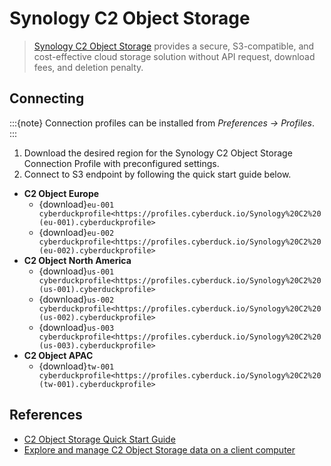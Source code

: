 Synology C2 Object Storage
====

> [Synology C2 Object Storage](https://c2.synology.com/en-global/object-storage/overview) provides a secure, S3-compatible, and cost-effective cloud storage solution without API request, download fees, and deletion penalty.

## Connecting

:::{note}
Connection profiles can be installed from *Preferences → Profiles*.
:::

1. Download the desired region for the Synology C2 Object Storage Connection Profile with preconfigured settings.
2. Connect to S3 endpoint by following the quick start guide below.

- **C2 Object Europe**
  - {download}`eu-001 cyberduckprofile<https://profiles.cyberduck.io/Synology%20C2%20(eu-001).cyberduckprofile>`
  - {download}`eu-002 cyberduckprofile<https://profiles.cyberduck.io/Synology%20C2%20(eu-002).cyberduckprofile>`
- **C2 Object North America** 
  - {download}`us-001 cyberduckprofile<https://profiles.cyberduck.io/Synology%20C2%20(us-001).cyberduckprofile>`
  - {download}`us-002 cyberduckprofile<https://profiles.cyberduck.io/Synology%20C2%20(us-002).cyberduckprofile>`
  - {download}`us-003 cyberduckprofile<https://profiles.cyberduck.io/Synology%20C2%20(us-003).cyberduckprofile>`
- **C2 Object APAC**
  - {download}`tw-001 cyberduckprofile<https://profiles.cyberduck.io/Synology%20C2%20(tw-001).cyberduckprofile>` 

## References

- [C2 Object Storage Quick Start Guide](https://kb.synology.com/en-global/C2/tutorial/Quick_Start_C2_Object_Storage)
- [Explore and manage C2 Object Storage data on a client computer](https://kb.synology.com/en-global/C2/tutorial/C2_Object_Storage_client_device_exploring)
